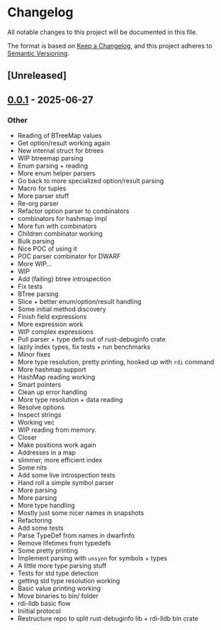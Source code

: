 # Changelog

All notable changes to this project will be documented in this file.

The format is based on [Keep a Changelog](https://keepachangelog.com/en/1.0.0/),
and this project adheres to [Semantic Versioning](https://semver.org/spec/v2.0.0.html).

## [Unreleased]

## [0.0.1](https://github.com/samscott89/rust_debuginfo/releases/tag/rust-debuginfo-v0.0.1) - 2025-06-27

### Other

- Reading of BTreeMap values
- Get option/result working again
- New internal struct for btrees
- WIP btreemap parsing
- Enum parsing + reading
- More enum helper parsers
- Go back to more specialized option/result parsing
- Macro for tuples
- More parser stuff
- Re-org parser
- Refactor option parser to combinators
- combinators for hashmap impl
- More fun with combinators
- Children combinator working
- Bulk parsing
- Nice POC of using it
- POC parser combinator for DWARF
- More WIP...
- WIP
- Add (failing) btree introspection
- Fix tests
- BTree parsing
- Slice + better enum/option/result handling
- Some initial method discovery
- Finish field expressions
- More expression work
- WIP complex expressions
- Pull parser + type defs out of rust-debuginfo crate
- lazily index types, fix tests + run benchmarks
- Minor fixes
- More type resolution, pretty printing, hooked up with `rdi` command
- More hashmap support
- HashMap reading working
- Smart pointers
- Clean up error handling
- More type resolution + data reading
- Resolve options
- Inspect strings
- Working vec
- WIP reading from memory.
- Closer
- Make positions work again
- Addresses in a map
- slimmer, more efficient index
- Some nits
- Add some live introspection tests
- Hand roll a simple symbol parser
- More parsing
- More parsing
- More type handling
- Mostly just some nicer names in snapshots
- Refactoring
- Add some tests
- Parse TypeDef from names in dwarfinfo
- Remove lifetimes from typedefs
- Some pretty printing
- Implement parsing with `unsynn` for symbols + types
- A little more type parsing stuff
- Tests for std type detection
- getting std type resolution working
- Basic value printing working
- Move binaries to bin/ folder
- rdi-lldb basic flow
- Iniitial protocol
- Restructure repo to split rust-debuginfo lib + rdi-lldb bin crate
